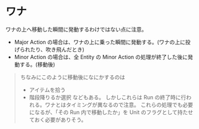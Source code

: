 ワナ
==========

ワナの上へ移動した瞬間に発動するわけではない点に注意。

- Major Action の場合は、ワナの上に乗った瞬間に発動する。(ワナの上に投げられたり、吹き飛んだとき)
- Minor Action の場合は、全 Entity の Minor Action の処理が終了した後に発動する。(移動後)

> ちなみにこのように移動後になにかするのは
> - アイテムを拾う
> - 階段降りるか選択
> などもある。
> しかしこれらは Run の終了時に行われる。ワナとはタイミングが異なるので注意。
> これらの処理でも必要になるが、「その Run 内で移動したか」を Unit のフラグとして持たせておく必要がありそう。


